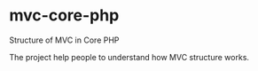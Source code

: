 # mvc-core-php
Structure of MVC in Core PHP

The project help people to understand how MVC structure works.
